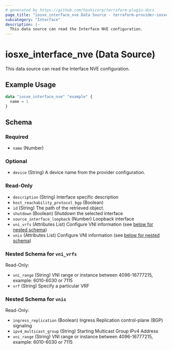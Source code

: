 ```yaml
---
# generated by https://github.com/hashicorp/terraform-plugin-docs
page_title: "iosxe_interface_nve Data Source - terraform-provider-iosxe"
subcategory: "Interface"
description: |-
  This data source can read the Interface NVE configuration.
---
```


# iosxe_interface_nve (Data Source)

This data source can read the Interface NVE configuration.

## Example Usage

```terraform
data "iosxe_interface_nve" "example" {
  name = 1
}
```

<!-- schema generated by tfplugindocs -->
## Schema

### Required

- `name` (Number)

### Optional

- `device` (String) A device name from the provider configuration.

### Read-Only

- `description` (String) Interface specific description
- `host_reachability_protocol_bgp` (Boolean)
- `id` (String) The path of the retrieved object.
- `shutdown` (Boolean) Shutdown the selected interface
- `source_interface_loopback` (Number) Loopback interface
- `vni_vrfs` (Attributes List) Configure VNI information (see [below for nested schema](#nestedatt--vni_vrfs))
- `vnis` (Attributes List) Configure VNI information (see [below for nested schema](#nestedatt--vnis))

<a id="nestedatt--vni_vrfs"></a>
### Nested Schema for `vni_vrfs`

Read-Only:

- `vni_range` (String) VNI range or instance between 4096-16777215, example: 6010-6030 or 7115
- `vrf` (String) Specify a particular VRF


<a id="nestedatt--vnis"></a>
### Nested Schema for `vnis`

Read-Only:

- `ingress_replication` (Boolean) Ingress Replication control-plane (BGP) signaling
- `ipv4_multicast_group` (String) Starting Multicast Group IPv4 Address
- `vni_range` (String) VNI range or instance between 4096-16777215, example: 6010-6030 or 7115


